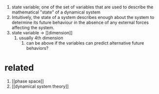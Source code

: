 1. state variable; one of the set of variables that are used to describe the mathematical "state" of a dynamical system
2. Intuitively, the state of a system describes enough about the system to determine its future behaviour in the absence of any external forces affecting the system.
3. state variable → [[dimension]]
	1. usually 4th dimension
		1. can be above if the variables can predict alternative future behaviors?

# related
1. [[phase space]]
2. [[dynamical system theory]]